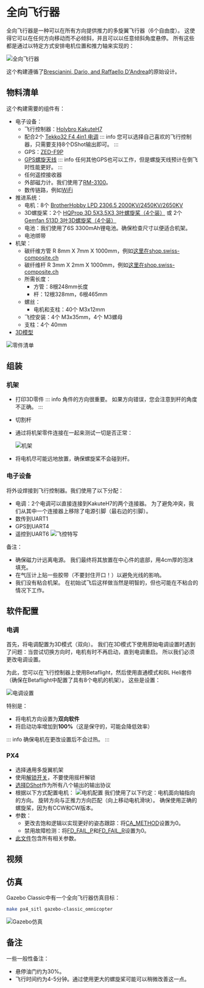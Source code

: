 # 全向飞行器

全向飞行器是一种可以在所有方向提供推力的多旋翼飞行器（6个自由度）。
这使得它可以在任何方向移动而不必倾斜，并且可以以任意倾斜角度悬停。
所有这些都是通过以特定方式安排电机位置和推力轴来实现的：

![全向飞行器](../../assets/airframes/multicopter/omnicopter/frame.jpg)

这个构建遵循了[Brescianini, Dario, and Raffaello D'Andrea](https://www.youtube.com/watch?v=sIi80LMLJSY)的原始设计。

## 物料清单

这个构建需要的组件有：

- 电子设备：
  - 飞行控制器：[Holybro KakuteH7](../flight_controller/kakuteh7.md)
  - 配合2个 [Tekko32 F4 4in1 电调](https://holybro.com/products/tekko32-f4-4in1-50a-esc)
    ::: info
    您可以选择自己喜欢的飞行控制器，只需要支持8个DShot输出即可。
    :::
  - GPS：[ZED-F9P](https://gnss.store/zed-f9p-gnss-modules/105-elt0092.html)
  - [GPS螺旋天线](https://gnss.store/gnss-rtk-multiband-antennas/28-elt0014.html)
    ::: info
    任何其他GPS也可以工作，但是螺旋天线预计在倒飞时性能更好。
    :::
  - 任何遥控接收器
  - 外部磁力计。我们使用了[RM-3100](https://store-drotek.com/893-professional-grade-magnetometer-rm3100.html)。
  - 数传链路，例如[WiFi](../telemetry/telemetry_wifi.md)
- 推进系统：
  - 电机：8个 [BrotherHobby LPD 2306.5 2000KV/2450KV/2650KV](https://www.getfpv.com/brotherhobby-lpd-2306-5-2000kv-2450kv-2650kv-motor.html)
  - 3D螺旋桨：2个 [HQProp 3D 5X3.5X3 3叶螺旋桨（4个装）](https://www.getfpv.com/hqprop-3d-5x3-5x3-3-blade-propeller-set-of-4.html) 或 2个 [Gemfan 513D 3叶3D螺旋桨（4个装）](https://www.getfpv.com/gemfan-513d-durable-3-blade-propeller-set-of-4.html)
  - 电池：我们使用了6S 3300mAh锂电池。确保检查尺寸以便适合机架。
  - 电池绑带
- 机架：
  - 碳纤维方管 R 8mm X 7mm X 1000mm，例如[这里在shop.swiss-composite.ch](https://shop.swiss-composite.ch/pi.php/Halbfabrikate/Rohre/Vierkant-Rohre/CFK-Vierkantrohr-8x8-7x7mm.html)
  - 碳纤维杆 R 3mm X 2mm X 1000mm，例如[这里在shop.swiss-composite.ch](https://shop.swiss-composite.ch/pi.php/Halbfabrikate/Rohre/CFK-Rohre-pultrudiert-pullwinding/Carbon-Microtubes-100cm-x-20-3mm.html)
  - 所需长度：
    - 方管：8根248mm长度
    - 杆：12根328mm，6根465mm
  - 螺丝：
    - 电机和支柱：40个 M3x12mm
  - 飞控安装：4个 M3x35mm，4个 M3螺母
  - 支柱：4个 40mm
- [3D模型](https://cad.onshape.com/documents/eaff30985f1298dc6ce8ce13/w/2f662e604240c4082682e5e3/e/ad2b2245b73393cf369132f7)

![零件清单](../../assets/airframes/multicopter/omnicopter/parts_list.jpg)

## 组装

### 机架

- 打印3D零件
  ::: info
  角件的方向很重要。
  如果方向错误，您会注意到杆的角度不正确。
  :::
- 切割杆
- 通过将机架零件连接在一起来测试一切是否正常：

  ![机架](../../assets/airframes/multicopter/omnicopter/frame_only.jpg)

- 将电机尽可能远地放置，确保螺旋桨不会碰到杆。

### 电子设备

将外设焊接到飞行控制器。我们使用了以下分配：

- 电调：2个电调可以直接连接到KakuteH7的两个连接器。
  为了避免冲突，我们从其中一个连接器上移除了电源引脚（最右边的引脚）。
- 数传到UART1
- GPS到UART4
- 遥控到UART6
  ![飞控特写](../../assets/airframes/multicopter/omnicopter/fc_closeup.jpg)

备注：

- 确保磁力计远离电源。
  我们最终将其放置在中心件的底部，用4cm厚的泡沫填充。
- 在气压计上贴一些胶带（不要封住开口！）以避免光线的影响。
- 我们没有粘合机架。
  在初始试飞后这样做当然是明智的，但也可能在不粘合的情况下工作。

## 软件配置

### 电调

首先，将电调配置为3D模式（双向）。
我们在3D模式下使用原始电调设置时遇到了问题：当尝试切换方向时，电机有时不再启动，直到电调重启。
所以我们必须更改电调设置。

为此，您可以在飞行控制器上使用Betaflight，然后使用直通模式和BL Heli套件（确保在Betaflight中配置了具有8个电机的机架）。
这些是设置：

![电调设置](../../assets/airframes/multicopter/omnicopter/esc_settings.png)

特别是：

- 将电机方向设置为**双向软件**
- 将启动功率增加到**100%**（这是保守的，可能会降低效率）

::: info
确保电机在更改设置后不会过热。
:::

### PX4

- 选择通用多旋翼机架
- 使用[解锁开关](../advanced_config/prearm_arm_disarm.md#arming-button-switch)，不要使用摇杆解锁
- [选择DShot](../config/actuators.md)作为所有八个输出的输出协议
- 根据以下方式配置电机：
  ![电机配置](../../assets/airframes/multicopter/omnicopter/motors_configuration.png)
  我们使用了以下约定：电机面向轴指向的方向。
  旋转方向与正推力方向匹配（向上移动电机滑块）。
  确保使用正确的螺旋桨，因为有CCW和CW版本。
- 参数：
  - 更改去饱和逻辑以实现更好的姿态跟踪：将[CA_METHOD](../advanced_config/parameter_reference.md#CA_METHOD)设置为0。
  - 禁用故障检测：将[FD_FAIL_P](../advanced_config/parameter_reference.md#FD_FAIL_P)和[FD_FAIL_R](../advanced_config/parameter_reference.md#FD_FAIL_R)设置为0。
- [此文件](https://github.com/PX4/PX4-Autopilot/raw/main/docs/assets/airframes/multicopter/omnicopter/omnicopter.params)包含所有相关参数。

## 视频

<lite-youtube videoid="nsPkQYugfzs" title="PX4 Based Omnicopter Using the New Dynamic Control Allocation in v1.13"/>

## 仿真

Gazebo Classic中有一个全向飞行器仿真目标：

```sh
make px4_sitl gazebo-classic_omnicopter
```

![Gazebo仿真](../../assets/airframes/multicopter/omnicopter/gazebo.png)

## 备注

一些一般性备注：

- 悬停油门约为30%。
- 飞行时间约为4-5分钟。通过使用更大的螺旋桨可能可以稍微改善这一点。
